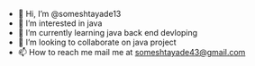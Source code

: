 - 👋 Hi, I’m @someshtayade13
- 👀 I’m interested in java 
- 🌱 I’m currently learning java back end devloping
- 💞️ I’m looking to collaborate on java project
- 📫 How to reach me mail me at someshtayade43@gmail.com

<!---
someshtayade13/someshtayade13 is a ✨ special ✨ repository because its `README.md` (this file) appears on your GitHub profile.
You can click the Preview link to take a look at your changes.
--->
